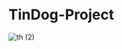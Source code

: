 # TinDog-Project


![th (2)](https://user-images.githubusercontent.com/98335217/231255670-8a18ffa0-dc7e-4150-bb07-639b2697f919.jpg)
